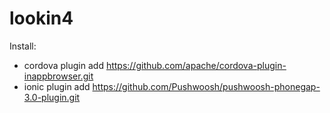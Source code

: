 # lookin4
Install:

- cordova plugin add https://github.com/apache/cordova-plugin-inappbrowser.git
- ionic plugin add https://github.com/Pushwoosh/pushwoosh-phonegap-3.0-plugin.git

